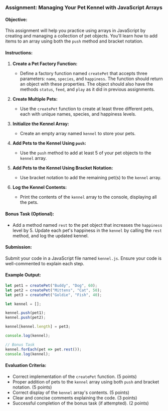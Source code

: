 ### Assignment: Managing Your Pet Kennel with JavaScript Arrays

#### Objective:
This assignment will help you practice using arrays in JavaScript by creating and managing a collection of pet objects. You'll learn how to add items to an array using both the `push` method and bracket notation.

#### Instructions:

1. **Create a Pet Factory Function:**
   - Define a factory function named `createPet` that accepts three parameters: `name`, `species`, and `happiness`. The function should return an object with these properties. The object should also have the methods `status`, `feed`, and `play` as it did in previous assignments.

2. **Create Multiple Pets:**
   - Use the `createPet` function to create at least three different pets, each with unique names, species, and happiness levels.

3. **Initialize the Kennel Array:**
   - Create an empty array named `kennel` to store your pets.

4. **Add Pets to the Kennel Using `push`:**
   - Use the `push` method to add at least 5 of your pet objects to the `kennel` array.

5. **Add Pets to the Kennel Using Bracket Notation:**
   - Use bracket notation to add the remaining pet(s) to the `kennel` array.

6. **Log the Kennel Contents:**
   - Print the contents of the `kennel` array to the console, displaying all the pets.

#### Bonus Task (Optional):
   - Add a method named `rest` to the pet object that increases the `happiness` level by 5. Update each pet's happiness in the `kennel` by calling the `rest` method, and log the updated kennel.

#### Submission:
Submit your code in a JavaScript file named `kennel.js`. Ensure your code is well-commented to explain each step.

#### Example Output:
```javascript
let pet1 = createPet("Buddy", "Dog", 60);
let pet2 = createPet("Mittens", "Cat", 50);
let pet3 = createPet("Goldie", "Fish", 40);

let kennel = [];

kennel.push(pet1);
kennel.push(pet2);

kennel[kennel.length] = pet3;

console.log(kennel);

// Bonus Task
kennel.forEach(pet => pet.rest());
console.log(kennel);
```

#### Evaluation Criteria:
- Correct implementation of the `createPet` function. (5 points)
- Proper addition of pets to the `kennel` array using both `push` and bracket notation. (5 points)
- Correct display of the `kennel` array's contents. (5 points)
- Clear and concise comments explaining the code. (3 points)
- Successful completion of the bonus task (if attempted). (2 points)